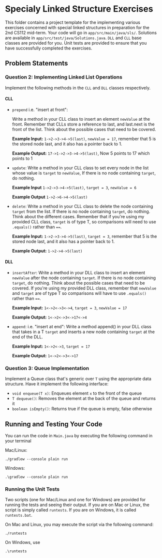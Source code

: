 # Specialy Linked Structure Exercises

This folder contains a project template for the implementing various exercises concerned with special linked structures
in preparation for the 2nd CS112 mid-term. Your code will go in `app/src/main/java/sls/`. Solutions are available
in `app/src/test/java/Solutions.java`. `DLL` and `CLL` base classes are provided for you. Unit tests are provided
to ensure that you have successfully completed the exercises.

## Problem Statements

### Question 2: Implementing Linked List Operations

Implement the following methods in the `CLL` and `DLL` classes respectively.

#### CLL

* `prepend` i.e. "insert at front":

  Write a method in your CLL class to insert an element `newValue` at the front. Remember that CLLs store a reference to last, and last.next is the front of the list. Think about the possible cases that need to be covered.

  **Example Input:** `1->2->3->4->5(last)`, `newValue = 17`, remember that 5 is the stored node last, and it also has a pointer back to 1.

  **Example Output:** `17->1->2->3->4->5(last)`, Now 5 points to 17 which points to 1
* `update`:
  Write a method in your CLL class to set every node in the list whose value is `target` to `newValue`, If there is no node containing `target`, do nothing.

  **Example Input** `1->2->3->4->5(last)`, `target = 3`, `newValue = 6`

  **Example Output** `1->2->6->4->5(last)`
* `delete`:
  Write a method in your CLL class to delete the node containing `target` from the list. If there is no node containing `target`, do nothing. Think about the different cases. Remember that if you're using my provided CLL class, `target` is of type T, so comparisons will need to use `.equals()` rather than `==`.

  **Example Input:** `1->2->3->4->5(last)`, `target = 3`, remember that 5 is the stored node last, and it also has a pointer back to 1.

  **Example Output:** `1->2->4->5(last)`

#### DLL
* `insertAfter`:
  Write a method in your DLL class to insert an element `newValue` after the node containing `target`. If there is no node containing `target`, do nothing. Think about the possible cases that need to be covered. If you're using my provided DLL class, remember that `newValue` and `target` are of type T so comparisons will have to use `.equals()` rather than `==`.

  **Example Input:** `1<->2<->3<->4`, `target = 3`, `newValue = 17`

  **Example Output:** `1<->2<->3<->17<->4`
* `append`: i.e. "insert at end":
  Write a method append() in your DLL class that takes in a T `target` and inserts a new node containing `target` at the end of the DLL.

  **Example Input:** `1<->2<->3`, `target = 17`

  **Example Output:** `1<->2<->3<->17`

### Question 3: Queue Implementation

Implement a Queue class that's generic over `T` using the appropriate data structure. Have it implement the following interface:

* `void enqueue(T x)`: Enqueues element `x` to the front of the queue
* `T dequeue()`: Removes the element at the back of the queue and returns it
* `boolean isEmpty()`: Returns true if the queue is empty, false otherwise

## Running and Testing Your Code

You can run the code in `Main.java` by executing the following command in your terminal

Mac/Linux:
```
./gradlew --console plain run
```

Windows:
```
.\gradlew --console plain run
```

### Running the Unit Tests

Two scripts (one for Mac/Linux and one for Windows) are provided for running the tests and seeing their output. If
you are on Mac or Linux, the script is simply called `runtests`. If you are on Windows, it is called `runtests.bat`.

On Mac and Linux, you may execute the script via the following command:
```
./runtests
```

On Windows, use
```
.\runtests
```
